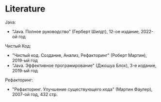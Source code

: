 # Literature
Java:
* "Java. Полное руководство" (Герберт Шилдт), 12-ое издание, 2022-ой год

Чистый Код:
* "Чистый код. Создание, Анализ, Рефакторинг" (Роберт Мартин), 2019-ый год
* "Java. Эффективное програмирование" (Джошуа Блох), 3-е издание, 2019-ый год

Рефакторинг:
* "Рефакторинг. Улучшение существующего кода" (Мартин Фаулер), 2007-ой год, 432 стр.
